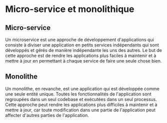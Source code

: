 # Micro-service et monolithique

## Micro-service

Un microservice est une approche de développement d'applications qui consiste à diviser une application en petits services indépendants qui sont développés et gérés de manière indépendante les uns des autres. Le but de cette approche est de rendre les applications plus faciles à maintenir et à mettre à jour en permettant à chaque service de faire une seule chose bien.

## Monolithe

Un monolithe, en revanche, est une application qui est développée comme une seule entité unique. Toutes les fonctionnalités de l'application sont regroupées dans un seul codebase et exécutées dans un seul processus. Cette approche peut rendre les applications plus difficiles à maintenir et à mettre à jour, car toute modification dans une partie de l'application peut affecter d'autres parties de l'application.

